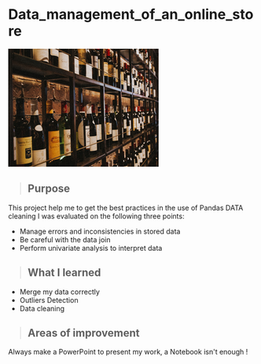 # Data_management_of_an_online_store
![](https://github.com/Valeeew/valeeew.github.io/blob/main/img/DATA_online_wine_store.png)

> ## Purpose

This project help me to get the best practices in the use of Pandas DATA cleaning
I was evaluated on the following three points:
- Manage errors and inconsistencies in stored data
- Be careful with the data join
- Perform univariate analysis to interpret data


> ## What I learned

- Merge my data correctly
- Outliers Detection
- Data cleaning

> ## Areas of improvement

Always make a PowerPoint to present my work, a Notebook isn't enough !
